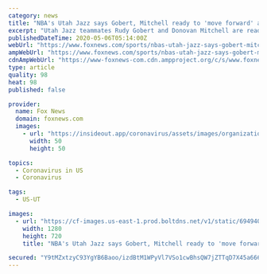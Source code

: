 ```yaml
---
category: news
title: "NBA's Utah Jazz says Gobert, Mitchell ready to 'move forward' after coronavirus feud"
excerpt: "Utah Jazz teammates Rudy Gobert and Donovan Mitchell are ready to put their feud behind them despite a rift after both players tested positive for the coronavirus, a team executive said Tuesday."
publishedDateTime: 2020-05-06T05:14:00Z
webUrl: "https://www.foxnews.com/sports/nbas-utah-jazz-says-gobert-mitchell-ready-to-move-forward-after-coronavirus-feud"
ampWebUrl: "https://www.foxnews.com/sports/nbas-utah-jazz-says-gobert-mitchell-ready-to-move-forward-after-coronavirus-feud.amp"
cdnAmpWebUrl: "https://www-foxnews-com.cdn.ampproject.org/c/s/www.foxnews.com/sports/nbas-utah-jazz-says-gobert-mitchell-ready-to-move-forward-after-coronavirus-feud.amp"
type: article
quality: 98
heat: 98
published: false

provider:
  name: Fox News
  domain: foxnews.com
  images:
    - url: "https://insideout.app/coronavirus/assets/images/organizations/foxnews.com-50x50.jpg"
      width: 50
      height: 50

topics:
  - Coronavirus in US
  - Coronavirus

tags:
  - US-UT

images:
  - url: "https://cf-images.us-east-1.prod.boltdns.net/v1/static/694940094001/a80f2eb8-cdac-4c64-81a2-b578effecce3/e85f03a2-a827-4197-baa1-7a590f210448/1280x720/match/image.jpg"
    width: 1280
    height: 720
    title: "NBA's Utah Jazz says Gobert, Mitchell ready to 'move forward' after coronavirus feud"

secured: "Y9tMZxtzyC93YgYB6Baoo/izdBtM1WPyVl7VSo1cwBhsQW7jZTTqD7X45a666B3pyFy7zMmzRL+1YF5RttTAVhqW3JNID07id7yD4mRWl86IWJN/EtDgG9zjXiD1Z7JXwrbhWf8DUJq0FU5gqfCDyZ7XTXHKMloon7aTE3WKEcufKNDJQ+/040Qey2k2DE/IMiYtszxFGRzDjR2JwHe0soWyJeKcECoiRDI7Hgbat3H4a8Qux/IY1xcjoiEaz2lAmmuEP+hczbSh7n8aEasFmSFxzkJuVJWPJniu0v1OoBqKyp9Podb71gG4iryb4EIw;vMApKCShUrZZ0qA1do50Nw=="
---
```


